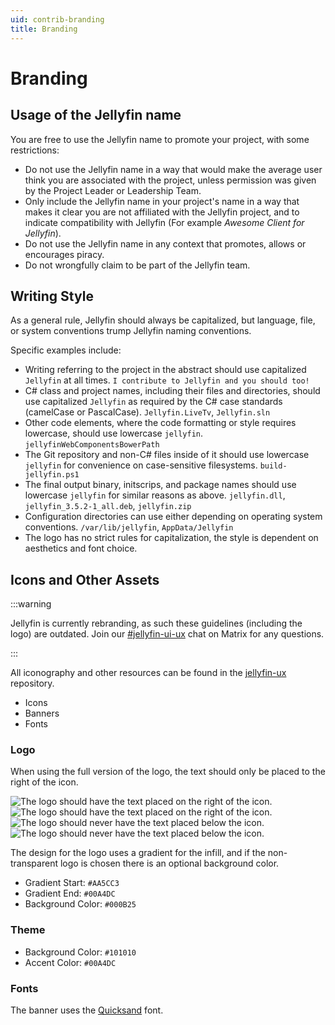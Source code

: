 ```yaml
---
uid: contrib-branding
title: Branding
---
```


# Branding

## Usage of the Jellyfin name

You are free to use the Jellyfin name to promote your project, with some restrictions:

- Do not use the Jellyfin name in a way that would make the average user think you are associated with the project, unless permission was given by the Project Leader or Leadership Team.
- Only include the Jellyfin name in your project's name in a way that makes it clear you are not affiliated with the Jellyfin project, and to indicate compatibility with Jellyfin (For example _Awesome Client for Jellyfin_).
- Do not use the Jellyfin name in any context that promotes, allows or encourages piracy.
- Do not wrongfully claim to be part of the Jellyfin team.

## Writing Style

As a general rule, Jellyfin should always be capitalized, but language, file, or system conventions trump Jellyfin naming conventions.

Specific examples include:

- Writing referring to the project in the abstract should use capitalized `Jellyfin` at all times. `I contribute to Jellyfin and you should too!`
- C# class and project names, including their files and directories, should use capitalized `Jellyfin` as required by the C# case standards (camelCase or PascalCase). `Jellyfin.LiveTv`, `Jellyfin.sln`
- Other code elements, where the code formatting or style requires lowercase, should use lowercase `jellyfin`. `jellyfinWebComponentsBowerPath`
- The Git repository and non-C# files inside of it should use lowercase `jellyfin` for convenience on case-sensitive filesystems. `build-jellyfin.ps1`
- The final output binary, initscrips, and package names should use lowercase `jellyfin` for similar reasons as above. `jellyfin.dll`, `jellyfin_3.5.2-1_all.deb`, `jellyfin.zip`
- Configuration directories can use either depending on operating system conventions. `/var/lib/jellyfin`, `AppData/Jellyfin`
- The logo has no strict rules for capitalization, the style is dependent on aesthetics and font choice.

## Icons and Other Assets

:::warning

Jellyfin is currently rebranding, as such these guidelines (including the logo) are outdated. Join our [#jellyfin-ui-ux](https://matrix.to/#/#jellyfin-ui-ux:matrix.org) chat on Matrix for any questions.

:::

All iconography and other resources can be found in the [jellyfin-ux](https://github.com/jellyfin/jellyfin-ux) repository.

- Icons
- Banners
- Fonts

### Logo

When using the full version of the logo, the text should only be placed to the right of the icon.

![The logo should have the text placed on the right of the icon.](/images/docs/branding-logo-yes-side.png#hidden--dark-mode)
![The logo should have the text placed on the right of the icon.](/images/docs/branding-logo-dark-theme-yes-side.png#hidden--light-mode)
![The logo should never have the text placed below the icon.](/images/docs/branding-logo-no-below.png#hidden--dark-mode)
![The logo should never have the text placed below the icon.](/images/docs/branding-logo-dark-theme-no-below.png#hidden--light-mode)

The design for the logo uses a gradient for the infill, and if the non-transparent logo is chosen there is an optional background color.

- Gradient Start: `#AA5CC3`
- Gradient End: `#00A4DC`
- Background Color: `#000B25`

### Theme

- Background Color: `#101010`
- Accent Color: `#00A4DC`

### Fonts

The banner uses the [Quicksand](https://fonts.google.com/specimen/Quicksand) font.

